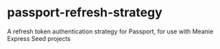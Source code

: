 # passport-refresh-strategy
A refresh token authentication strategy for Passport, for use with Meanie Express Seed projects

